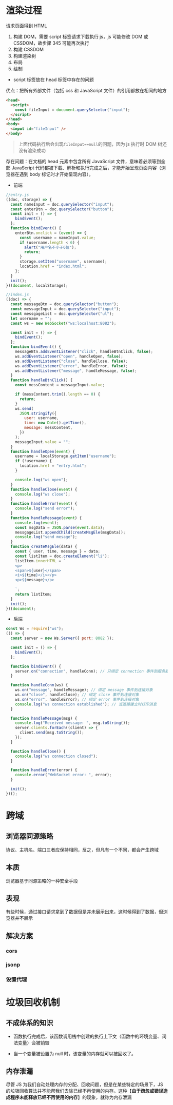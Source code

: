 # 渲染过程

请求页面得到 HTML

1. 构建 DOM，需要 script 标签请求下载执行 js，js 可能修改 DOM 或 CSSDOM，故步骤 345 可能再次执行
2. 构建 CSSDOM
3. 构建渲染树
4. 布局
5. 绘制

- script 标签放在 head 标签中存在的问题

优点：把所有外部文件（包括 css 和 JavaScript 文件）的引用都放在相同的地方

```html
<head>
  <script>
    const fileInput = document.querySelcetor("input");
  </script>
</head>
<body>
  <input id="fileInput" />
</body>
```

> 上面代码执行后会出现`fileInput==null`的问题，因为 js 执行时 DOM 树还没有渲染成功

存在问题：在文档的 head 元素中包含所有 JavaScript 文件，意味着必须等到全部 JavaScript 代码都被下载、解析和执行完成之后，才能开始呈现页面内容（浏览器在遇到 body 标记时才开始呈现内容）。

- 前端

```js
//entry.js
((doc, storage) => {
  const nameInput = doc.querySelector("input");
  const enterBtn = doc.querySelector("button");
  const init = () => {
    bindEvent();
  };
  function bindEvent() {
    enterBtn.onclick = (event) => {
      const username = nameInput.value;
      if (username.length < 6) {
        alert("用户名不小于6位");
        return;
      }
      storage.setItem("username", username);
      location.href = "index.html";
    };
  }
  init();
})(document, localStorage);
```

```js
//index.js
((doc) => {
  const messageBtn = doc.querySelector("button");
  const messageInput = doc.querySelector("input");
  const messgageList = doc.querySelector("ul");
  let username = "";
  const ws = new WebSocket("ws:localhost:8082");

  const init = () => {
    bindEvent();
  };
  function bindEvent() {
    messageBtn.addEventListener("click", handleBtnClick, false);
    ws.addEventListener("open", handleOpen, false);
    ws.addEventListener("close", handleClose, false);
    ws.addEventListener("error", handleError, false);
    ws.addEventListener("message", handleMessage, false);
  }
  function handleBtnClick() {
    const messContent = messageInput.value;

    if (messContent.trim().length == 0) {
      return;
    }
    ws.send(
      JSON.stringify({
        user: username,
        time: new Date().getTime(),
        message: messContent,
      })
    );
    messageInput.value = "";
  }
  function handleOpen(event) {
    username = localStorage.getItem("username");
    if (!username) {
      location.href = "entry.html";
    }

    console.log("ws open");
  }
  function handleClose(event) {
    console.log("ws close");
  }
  function handleError(event) {
    console.log("send error");
  }
  function handleMessage(event) {
    console.log(event);
    const msgData = JSON.parse(event.data);
    messgageList.appendChild(createMsgEle(msgData));
    console.log("send mesage");
  }
  function createMsgEle(data) {
    const { user, time, message } = data;
    const listItem = doc.createElement("li");
    listItem.innerHTML = `
    <p>
    <span>${user}</span>
    <i>${time}</i></p>
    <p>${message}</p>
    
    `;
    return listItem;
  }
  init();
})(document);
```

- 后端

```js
const Ws = require("ws");
(() => {
  const server = new Ws.Server({ port: 8082 });

  const init = () => {
    bindEvent();
  };

  function bindEvent() {
    server.on("connection", handleConn); // 只绑定 connection 事件到服务器对象
  }

  function handleConn(ws) {
    ws.on("message", handleMessage); // 绑定 message 事件到连接对象
    ws.on("close", handleClose); // 绑定 close 事件到连接对象
    ws.on("error", handleError); // 绑定 error 事件到连接对象
    console.log("ws connection established"); // 当连接建立时打印消息
  }

  function handleMessage(msg) {
    console.log("Received message: ", msg.toString());
    server.clients.forEach((client) => {
      client.send(msg.toString());
    });
  }

  function handleClose() {
    console.log("ws connection closed");
  }

  function handleError(error) {
    console.error("WebSocket error: ", error);
  }

  init();
})();
```

# 跨域

## 浏览器同源策略

协议、主机名、端口三者应保持相同，反之，但凡有一个不同，都会产生跨域

## 本质

浏览器基于同源策略的一种安全手段

## 表现

有些时候，通过接口请求拿到了数据但是并未展示出来，这时候得到了数据，但浏览器并不展示

## 解决方案

### cors

### jsonp

### 设置代理

# 垃圾回收机制

## 不成体系的知识

- 函数执行完成后，该函数调用栈中创建的执行上下文（函数中的环境变量、词法变量）会被销毁

- 当一个变量被设置为 null 时，该变量的内存就可以被回收了。

## 内存泄漏

尽管 JS 为我们自动处理内存的分配、回收问题，但是在某些特定的场景下，JS 的垃圾回收算法并不能帮我们去除已经不再使用的内存。这种【**由于疏忽或错误造成程序未能释放已经不再使用的内存**】的现象，就称为内存泄漏
